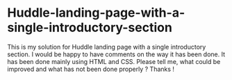 # Huddle-landing-page-with-a-single-introductory-section
This is my solution for Huddle landing page with a single introductory section. I would be happy to have comments on the way it has been done. It has been done mainly using HTML and CSS. Please tell me, what could be improved and what has not been done properly ? Thanks !
